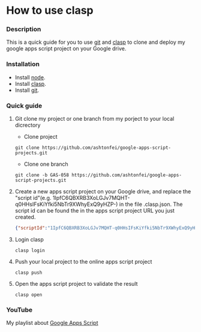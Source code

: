 # How to use clasp

### Description
This is a quick guide for you to use [git](https://git-scm.com/downloads) and [clasp](https://github.com/google/clasp) to clone and deploy my google apps script project on your Google drive.

### Installation
* Install [node](https://nodejs.org/en/).
* Install [clasp](https://github.com/google/clasp).
* Install [git](https://git-scm.com/downloads).

### Quick guide
1. Git clone my project or one branch from my porject to your local dicrectory
    * Clone project
    ``` git
    git clone https://github.com/ashtonfei/google-apps-script-projects.git
    ``` 
    * Clone one branch
    ```git
    git clone -b GAS-058 https://github.com/ashtonfei/google-apps-script-projects.git
    ```

2. Create a new apps script project on your Google drive, and replace the "script id"(e.g. 1IpfC6QBXRB3XoLGJv7MQHT-q0HHsIFsKiYfki5NbTr9XWhyExQ9yHZP-) in the file .clasp.json. The script id can be found the in the apps script project URL you just created.
    ``` json
    {"scriptId":"1IpfC6QBXRB3XoLGJv7MQHT-q0HHsIFsKiYfki5NbTr9XWhyExQ9yHZP-"}
    ```
3. Login clasp
    ```
    clasp login
    ```
4. Push your local project to the online apps script project
    ```
    clasp push
    ```
5. Open the apps script project to validate the result
    ```
    clasp open
    ```

### YouTube
My playlist about [Google Apps Script](https://www.youtube.com/playlist?list=PLQhwjnEjYj8Bf_EZDrrcmkB9vcB9Sk3x0)


